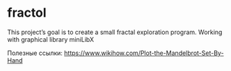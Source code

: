 # fractol
This project’s goal is to create a small fractal exploration program. Working with graphical library miniLibX
 
 Полезные ссылки:
https://www.wikihow.com/Plot-the-Mandelbrot-Set-By-Hand
 
